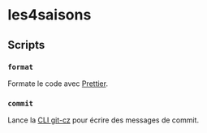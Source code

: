 # les4saisons

## Scripts

### `format`

Formate le code avec [Prettier](https://prettier.io/).

### `commit`

Lance la [CLI git-cz](https://github.com/streamich/git-cz) pour écrire des messages de commit.

